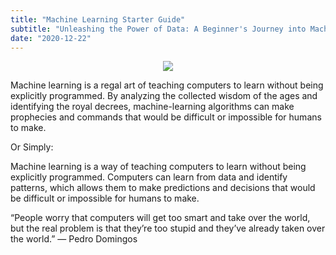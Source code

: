 ```yaml
---
title: "Machine Learning Starter Guide"
subtitle: "Unleashing the Power of Data: A Beginner's Journey into Machine Learning"
date: "2020-12-22"
---
```


<p align="center">
  <img src="https://miro.medium.com/v2/resize:fit:720/format:webp/1*Zeq-bZYeG0MzSKgH5QMgJw.jpeg" />
</p>


Machine learning is a regal art of teaching computers to learn without being explicitly programmed. By analyzing the collected wisdom of the ages and identifying the royal decrees, machine-learning algorithms can make prophecies and commands that would be difficult or impossible for humans to make.

Or Simply:

Machine learning is a way of teaching computers to learn without being explicitly programmed. Computers can learn from data and identify patterns, which allows them to make predictions and decisions that would be difficult or impossible for humans to make.

“People worry that computers will get too smart and take over the world, but the real problem is that they’re too stupid and they’ve already taken over the world.” — Pedro Domingos